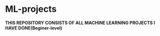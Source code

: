 # ML-projects
**THIS REPOSITORY CONSISTS OF ALL MACHINE LEARNING PROJECTS I HAVE DONE(Beginer-level)**
